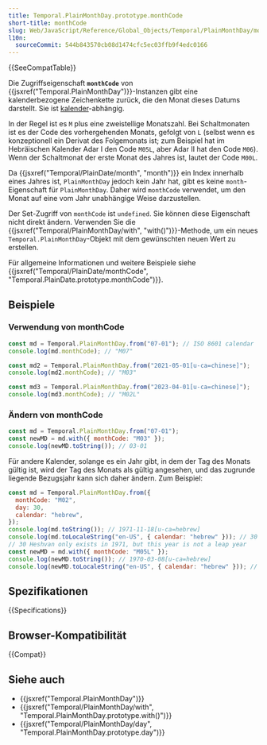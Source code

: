 ```yaml
---
title: Temporal.PlainMonthDay.prototype.monthCode
short-title: monthCode
slug: Web/JavaScript/Reference/Global_Objects/Temporal/PlainMonthDay/monthCode
l10n:
  sourceCommit: 544b843570cb08d1474cfc5ec03ffb9f4edc0166
---
```


{{SeeCompatTable}}

Die Zugriffseigenschaft **`monthCode`** von {{jsxref("Temporal.PlainMonthDay")}}-Instanzen gibt eine kalenderbezogene Zeichenkette zurück, die den Monat dieses Datums darstellt. Sie ist [kalender](/de/docs/Web/JavaScript/Reference/Global_Objects/Temporal#calendars)-abhängig.

In der Regel ist es `M` plus eine zweistellige Monatszahl. Bei Schaltmonaten ist es der Code des vorhergehenden Monats, gefolgt von `L` (selbst wenn es konzeptionell ein Derivat des Folgemonats ist; zum Beispiel hat im Hebräischen Kalender Adar I den Code `M05L`, aber Adar II hat den Code `M06`). Wenn der Schaltmonat der erste Monat des Jahres ist, lautet der Code `M00L`.

Da {{jsxref("Temporal/PlainDate/month", "month")}} ein Index innerhalb eines Jahres ist, `PlainMonthDay` jedoch kein Jahr hat, gibt es keine `month`-Eigenschaft für `PlainMonthDay`. Daher wird `monthCode` verwendet, um den Monat auf eine vom Jahr unabhängige Weise darzustellen.

Der Set-Zugriff von `monthCode` ist `undefined`. Sie können diese Eigenschaft nicht direkt ändern. Verwenden Sie die {{jsxref("Temporal/PlainMonthDay/with", "with()")}}-Methode, um ein neues `Temporal.PlainMonthDay`-Objekt mit dem gewünschten neuen Wert zu erstellen.

Für allgemeine Informationen und weitere Beispiele siehe {{jsxref("Temporal/PlainDate/monthCode", "Temporal.PlainDate.prototype.monthCode")}}.

## Beispiele

### Verwendung von monthCode

```js
const md = Temporal.PlainMonthDay.from("07-01"); // ISO 8601 calendar
console.log(md.monthCode); // "M07"

const md2 = Temporal.PlainMonthDay.from("2021-05-01[u-ca=chinese]");
console.log(md2.monthCode); // "M03"

const md3 = Temporal.PlainMonthDay.from("2023-04-01[u-ca=chinese]");
console.log(md3.monthCode); // "M02L"
```

### Ändern von monthCode

```js
const md = Temporal.PlainMonthDay.from("07-01");
const newMD = md.with({ monthCode: "M03" });
console.log(newMD.toString()); // 03-01
```

Für andere Kalender, solange es ein Jahr gibt, in dem der Tag des Monats gültig ist, wird der Tag des Monats als gültig angesehen, und das zugrunde liegende Bezugsjahr kann sich daher ändern. Zum Beispiel:

```js
const md = Temporal.PlainMonthDay.from({
  monthCode: "M02",
  day: 30,
  calendar: "hebrew",
});
console.log(md.toString()); // 1971-11-18[u-ca=hebrew]
console.log(md.toLocaleString("en-US", { calendar: "hebrew" })); // 30 Heshvan
// 30 Heshvan only exists in 1971, but this year is not a leap year
const newMD = md.with({ monthCode: "M05L" });
console.log(newMD.toString()); // 1970-03-08[u-ca=hebrew]
console.log(newMD.toLocaleString("en-US", { calendar: "hebrew" })); // 30 Adar I
```

## Spezifikationen

{{Specifications}}

## Browser-Kompatibilität

{{Compat}}

## Siehe auch

- {{jsxref("Temporal.PlainMonthDay")}}
- {{jsxref("Temporal/PlainMonthDay/with", "Temporal.PlainMonthDay.prototype.with()")}}
- {{jsxref("Temporal/PlainMonthDay/day", "Temporal.PlainMonthDay.prototype.day")}}
